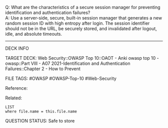 Q: What are the characteristics of a secure session manager for preventing identification and authentication failures?  
A: Use a server-side, secure, built-in session manager that generates a new random session ID with high entropy after login. The session identifier should not be in the URL, be securely stored, and invalidated after logout, idle, and absolute timeouts.
<!--ID: 1697070649716-->

---

DECK INFO

TARGET DECK: Web Security::OWASP Top 10::OAOT - Anki owasp top 10 - owasp::Part VIII - A07 2021-Identification and Authentication Failures::Chapter 2 - How to Prevent

FILE TAGS: #OWASP #OWASP-Top-10 #Web-Security

Reference:

Related:

```dataview
LIST
where file.name = this.file.name
```

QUESTION STATUS: Safe to store